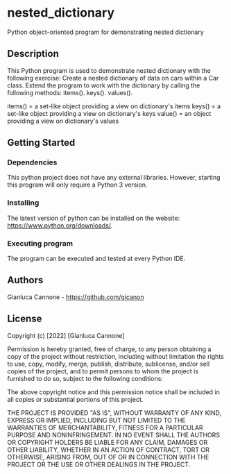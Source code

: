 # nested_dictionary

Python object-oriented program for demonstrating nested dictionary

## Description

This Python program is used to demonstrate nested dictionary with the following exercise: 
Create a nested dictionary of data on cars within a Car class. Extend the program to work with the dictionary by calling the following methods:
items().
keys().
values().


items() = a set-like object providing a view on dictionary's items
keys() = a set-like object providing a view on dictionary's keys
value() = an object providing a view on dictionary's values

## Getting Started

### Dependencies

This python project does not have any external libraries. However, starting this program will only require a Python 3 version.

### Installing

The latest version of python can be installed on the website: https://www.python.org/downloads/.

### Executing program

The program can be executed and tested at every Python IDE.

## Authors

Gianluca Cannone - https://github.com/gicanon

## License

Copyright (c) [2022] [Gianluca Cannone]

Permission is hereby granted, free of charge, to any person obtaining a copy of the project without restriction, including without limitation the rights to use, copy, modify, merge, publish, distribute, sublicense, and/or sell copies of the project, and to permit persons to whom the project is furnished to do so, subject to the following conditions:

The above copyright notice and this permission notice shall be included in all copies or substantial portions of this project.

THE PROJECT IS PROVIDED "AS IS", WITHOUT WARRANTY OF ANY KIND, EXPRESS OR IMPLIED, INCLUDING BUT NOT LIMITED TO THE WARRANTIES OF MERCHANTABILITY, FITNESS FOR A PARTICULAR PURPOSE AND NONINFRINGEMENT. IN NO EVENT SHALL THE AUTHORS OR COPYRIGHT HOLDERS BE LIABLE FOR ANY CLAIM, DAMAGES OR OTHER LIABILITY, WHETHER IN AN ACTION OF CONTRACT, TORT OR OTHERWISE, ARISING FROM, OUT OF OR IN CONNECTION WITH THE PROJECT OR THE USE OR OTHER DEALINGS IN THE PROJECT.
